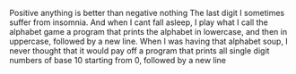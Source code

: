 Positive anything is better than negative nothing
The last digit
I sometimes suffer from insomnia. And when I cant fall asleep, I play what I call the alphabet game
a program that prints the alphabet in lowercase, and then in uppercase, followed by a new line.
When I was having that alphabet soup, I never thought that it would pay off
 a program that prints all single digit numbers of base 10 starting from 0, followed by a new line
